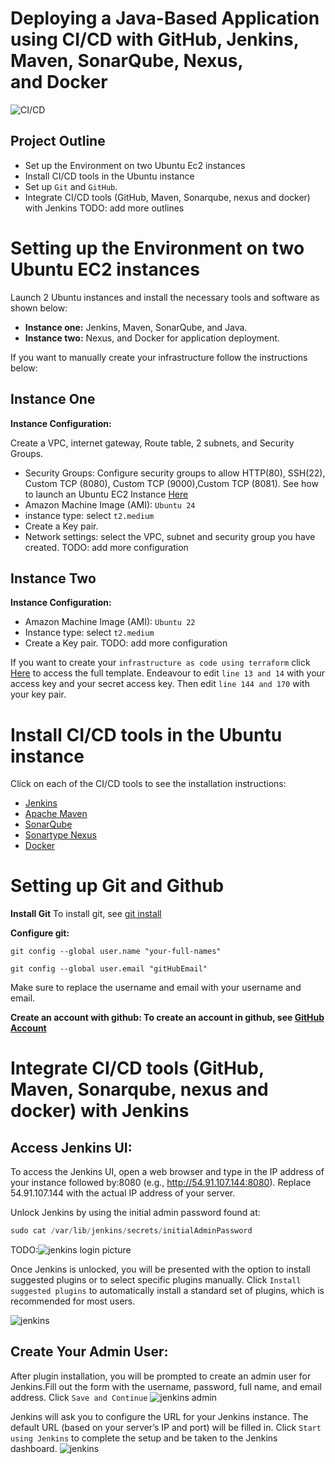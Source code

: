 # Deploying a Java-Based Application using CI/CD with GitHub, Jenkins, Maven, SonarQube, Nexus, and Docker
![CI/CD](https://github.com/yunika-giles/Devops_Projects/blob/main/CI%3ACD_Projects/Images/CI%3ACD.gif)
## Project Outline
- Set up the Environment on two Ubuntu Ec2 instances 
- Install CI/CD tools in the Ubuntu instance 
- Set up `Git` and `GitHub`.
- Integrate CI/CD tools (GitHub, Maven, Sonarqube, nexus and docker) with Jenkins 
TODO: add more outlines

# Setting up the Environment on two Ubuntu EC2 instances
Launch 2 Ubuntu instances and install the necessary tools and software as shown below:
 + **Instance one:** Jenkins, Maven, SonarQube, and Java.
 + **Instance two:**  Nexus, and Docker for application deployment.  

If you want to manually create your infrastructure follow the instructions below:
## Instance One
**Instance Configuration:** 

Create a VPC, internet gateway, Route table, 2 subnets, and Security Groups.
 + Security Groups: Configure security groups to allow HTTP(80), SSH(22), Custom TCP (8080), Custom TCP (9000),Custom TCP (8081).
See how to launch an Ubuntu EC2 Instance [Here](https://docs.aws.amazon.com/kinesisvideostreams/latest/dg/gs-ubuntu.html)
 + Amazon Machine Image (AMI): `Ubuntu 24`
 + instance type: select `t2.medium` 
 + Create a Key pair.
 + Network settings: select the VPC, subnet and security group you have created.
TODO: add more configuration
   
## Instance Two
**Instance Configuration:**
 + Amazon Machine Image (AMI): `Ubuntu 22` 
 + Instance type: select `t2.medium`
 + Create a Key pair.
TODO: add more configuration

If you want to create your `infrastructure as code using terraform` click [Here](https://github.com/yunika-giles/Devops_Projects/blob/main/CI%3ACD_Projects/Terraformproject.tf) to access the full template. Endeavour to edit `line 13 and 14` with your access key and your secret access key. Then edit `line 144 and 170` with your key pair. 

# Install CI/CD tools in the Ubuntu instance 
Click on each of the CI/CD tools to see the installation instructions:
- [Jenkins](https://github.com/yunika-giles/Giles-Workspace/blob/main/server_installation/Jenkins-Installation.md#jenkins-standalone-installation) 
- [Apache Maven](https://github.com/yunika-giles/Giles-Workspace/blob/main/server_installation/Maven.md)
- [SonarQube](https://github.com/yunika-giles/Giles-Workspace/blob/main/server_installation/Sonarqube_installation.md) 
- [Sonartype Nexus](https://github.com/yunika-giles/Giles-Workspace/blob/main/server_installation/Nexus_installation.md) 
- [Docker](https://github.com/yunika-giles/Giles-Workspace/blob/main/bash_scripts/docker_install.md) 

# Setting up Git and Github
**Install Git**
To install git, see [git install](https://git-scm.com/downloads) 

**Configure git:**
```
git config --global user.name "your-full-names"
```
```
git config --global user.email "gitHubEmail"
```
Make sure to replace the username and email with your username and email.

**Create an account with github: To create an account in github, see [GitHub Account](https://github.com)**

# Integrate CI/CD tools (GitHub, Maven, Sonarqube, nexus and docker) with Jenkins 
## Access Jenkins UI:
To access the Jenkins UI, open a web browser and type in the IP address of your instance followed by:8080 (e.g., http://54.91.107.144:8080). Replace 54.91.107.144 with the actual IP address of your server.

Unlock Jenkins by using the initial admin password found at:

```python
sudo cat /var/lib/jenkins/secrets/initialAdminPassword
```
TODO:![jenkins login picture]()

Once Jenkins is unlocked, you will be presented with the option to install suggested plugins or to select specific plugins manually.
Click `Install suggested plugins` to automatically install a standard set of plugins, which is recommended for most users.

![jenkins]()
## Create Your Admin User:
After plugin installation, you will be prompted to create an admin user for Jenkins.Fill out the form with the username, password, full name, and email address. Click `Save and Continue`
![jenkins admin]()

Jenkins will ask you to configure the URL for your Jenkins instance.
The default URL (based on your server’s IP and port) will be filled in. Click `Start using Jenkins` to complete the setup and be taken to the Jenkins dashboard.
![jenkins]()
